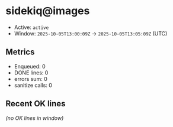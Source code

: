 # sidekiq@images

- Active: `active`
- Window: `2025-10-05T13:00:09Z` → `2025-10-05T13:05:09Z` (UTC)

## Metrics
- Enqueued: 0
- DONE lines: 0
- errors sum: 0
- sanitize calls: 0

## Recent OK lines
_(no OK lines in window)_
